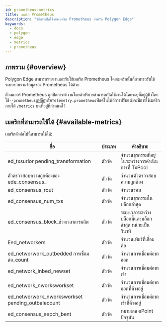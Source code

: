 ```yaml
---
id: prometheus-metrics
title: เมตริก Prometheus
description: "วิธีการเปิดใช้งานเมตริก Prometheus สำหรับ Polygon Edge"
keywords:
  - docs
  - polygon
  - edge
  - metrics
  - prometheus
---
```


## ภาพรวม {#overview}

Polygon Edge สามารถรายงานและรับใช้เมตริก Prometheus โดยเมตริกนั้นก็สามารถรับใช้ระบบรวบรวมข้อมูลของ Prometheus ได้ด้วย

ตัวเมเยอร์ Prometheus ถูกปิดการทำงานโดยค่าปริยายสามารถเปิดใช้งานได้โดยระบุที่อยู่ผู้ฟังโดยใช้`--prometheus`[แฟล็ก](/docs/edge/get-started/cli-commands#prometheus)หรือ`Telemetry.prometheus`ฟิลด์ในไฟล์การปรับแต่งจะมีการใช้เมตริกภายใต้ `/metrics` บนที่อยู่ที่กำหนดไว้

## เมตริกที่สามารถใช้ได้ {#available-metrics}

เมตริกดังต่อไปนี้สามารถใช้ได้:

| **ชื่อ** | **ประเภท** | **คำอธิบาย** |
|-------------------------------------------------|----------|---------------------------------------------|
| ed_txsurior pending_transformation | ตัววัด | จำนวนธุรกรรมที่อยู่ในระหว่างการดำเนินการที่ TxPool |
| ตัวตรวจสอบความถูกต้องของ ede_consensus_ | ตัววัด | จำนวนตัวตรวจสอบความถูกต้อง |
| ed_consensus_rout | ตัววัด | จำนวนรอบ |
| ed_consensus_num_txs | ตัววัด | จำนวนธุรกรรมในบล็อกล่าสุด |
| ed_consensus_block_ช่วงเวลาการผลิต | ตัววัด | ระยะเวลาระหว่างบล็อกนี้และบล็อกล่าสุด หน่วยเป็นวินาที |
| Eed_networkers | ตัววัด | จำนวนเพียร์ที่เชื่อมต่อ |
| ed_networwork_outbedded การเชื่อมต่อ_count | ตัววัด | จำนวนการเชื่อมต่อขาออก |
| ed_network_inbed_newset | ตัววัด | จำนวนการเชื่อมต่อขาเข้า |
| ed_network_nworksworkset | ตัววัด | จำนวนการเชื่อมต่อขาออกที่ค้างอยู่ |
| ed_networwork_nworksworkset pending_outbalecount | ตัววัด | จำนวนการเชื่อมต่อขาเข้าที่ค้างอยู่ |
| ed_consensus_eepch_bent | ตัววัด | หมายเลข ePoint ปัจจุบัน |